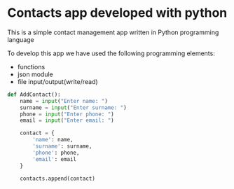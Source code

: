# Contacts app developed with python

This is a simple contact management app written in Python programming language

To develop this app we have used the following programming elements:


- functions
- json module
- file input/output(write/read)

```py
def AddContact():
    name = input("Enter name: ")
    surname = input("Enter surname: ")
    phone = input("Enter phone: ")
    email = input("Enter email: ")

    contact = {
        'name': name,
        'surname': surname,
        'phone': phone,
        'email': email
    }

    contacts.append(contact)
